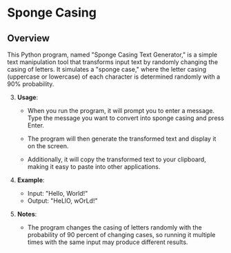# Sponge Casing 

## Overview

This Python program, named "Sponge Casing Text Generator," is a simple text manipulation tool that transforms input text by randomly changing the casing of letters. It simulates a "sponge case," where the letter casing (uppercase or lowercase) of each character is determined randomly with a 90% probability.

3. **Usage**:

   - When you run the program, it will prompt you to enter a message. Type the message you want to convert into sponge casing and press Enter.

   - The program will then generate the transformed text and display it on the screen.

   - Additionally, it will copy the transformed text to your clipboard, making it easy to paste into other applications.

4. **Example**:

   - Input: "Hello, World!"
   - Output: "HeLlO, wOrLd!"

5. **Notes**:

   - The program changes the casing of letters randomly with the probability of 90 percent of changing cases, so running it multiple times with the same input may produce different results.

